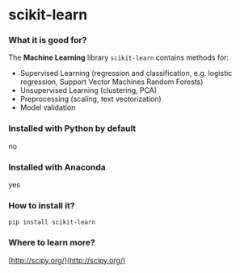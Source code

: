 
# scikit-learn

### What it is good for?

The **Machine Learning** library `scikit-learn` contains methods for:

* Supervised Learning (regression and classification, e.g. logistic regression, Support Vector Machines Random Forests)
* Unsupervised Learning (clustering, PCA)
* Preprocessing (scaling, text vectorization)
* Model validation

### Installed with Python by default

no

### Installed with Anaconda

yes

### How to install it?

    pip install scikit-learn

### Where to learn more?

[http://scipy.org/](http://scipy.org/)
